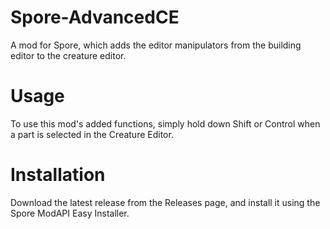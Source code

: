 # Spore-AdvancedCE  
A mod for Spore, which adds the editor manipulators from the building editor to the creature editor.  
  
# Usage
To use this mod's added functions, simply hold down Shift or Control when a part is selected in the Creature Editor.

# Installation
Download the latest release from the Releases page, and install it using the Spore ModAPI Easy Installer.

